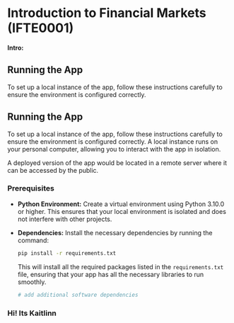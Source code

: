 # Introduction to Financial Markets (IFTE0001)

**Intro:**


## Running the App

To set up a local instance of the app, follow these instructions carefully to ensure the environment is configured correctly.

## Running the App

To set up a local instance of the app, follow these instructions carefully to ensure the environment is configured correctly. A local instance runs on your personal computer, allowing you to interact with the app in isolation. 

A deployed version of the app would be located in a remote server where it can be accessed by the public.

### Prerequisites

- **Python Environment:** Create a virtual environment using Python 3.10.0 or higher. This ensures that your local environment is isolated and does not interfere with other projects.
  
- **Dependencies:** Install the necessary dependencies by running the command:
  ```bash
  pip install -r requirements.txt
  ```
  This will install all the required packages listed in the `requirements.txt` file, ensuring that your app has all the necessary libraries to run smoothly.
  ```bash
  # add additional software dependencies
  ```

### Hi! Its Kaitlinn 